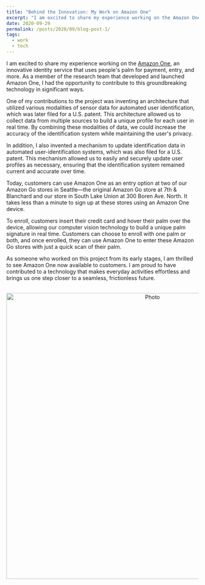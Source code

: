 ```yaml
---
title: "Behind the Innovation: My Work on Amazon One"
excerpt: "I am excited to share my experience working on the Amazon One project, an innovative identity service that uses people's palm for payment, entry, and more. As a member of the research team that developed and launched Amazon One, I had the opportunity to contribute to this groundbreaking technology in significant ways."
date: 2020-09-29
permalink: /posts/2020/09/blog-post-1/
tags:
  - work
  - tech
---
```


I am excited to share my experience working on the [Amazon One](https://one.amazon.com/), an innovative identity service that uses people's palm for payment, entry, and more. As a member of the research team that developed and launched Amazon One, I had the opportunity to contribute to this groundbreaking technology in significant ways.

One of my contributions to the project was inventing an architecture that utilized various modalities of sensor data for automated user identification, which was later filed for a U.S. patent. This architecture allowed us to collect data from multiple sources to build a unique profile for each user in real time. By combining these modalities of data, we could increase the accuracy of the identification system while maintaining the user's privacy.

In addition, I also invented a mechanism to update identification data in automated user-identification systems, which was also filed for a U.S. patent. This mechanism allowed us to easily and securely update user profiles as necessary, ensuring that the identification system remained current and accurate over time.

Today, customers can use Amazon One as an entry option at two of our Amazon Go stores in Seattle—the original Amazon Go store at 7th & Blanchard and our store in South Lake Union at 300 Boren Ave. North. It takes less than a minute to sign up at these stores using an Amazon One device.

To enroll, customers insert their credit card and hover their palm over the device, allowing our computer vision technology to build a unique palm signature in real time. Customers can choose to enroll with one palm or both, and once enrolled, they can use Amazon One to enter these Amazon Go stores with just a quick scan of their palm.

As someone who worked on this project from its early stages, I am thrilled to see Amazon One now available to customers. I am proud to have contributed to a technology that makes everyday activities effortless and brings us one step closer to a seamless, frictionless future.

<p align="center">
  <img src="https://zhengthomastang.github.io/images/Amazon_One.jpeg?raw=true" alt="Photo" style="width: 750px;"/> 
</p>
